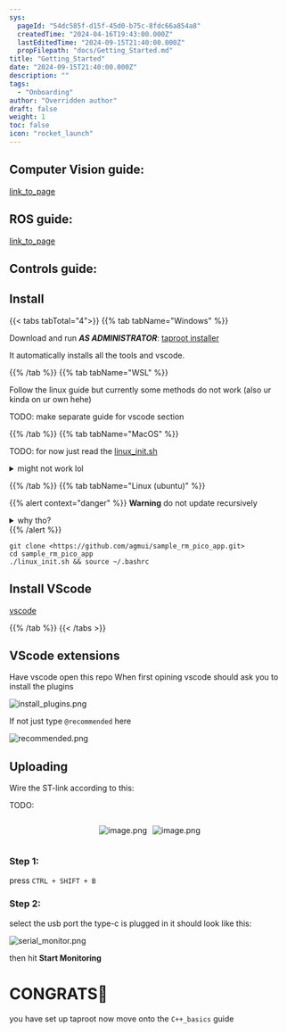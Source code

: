 ```yaml
---
sys:
  pageId: "54dc585f-d15f-45d0-b75c-8fdc66a854a8"
  createdTime: "2024-04-16T19:43:00.000Z"
  lastEditedTime: "2024-09-15T21:40:00.000Z"
  propFilepath: "docs/Getting_Started.md"
title: "Getting_Started"
date: "2024-09-15T21:40:00.000Z"
description: ""
tags:
  - "Onboarding"
author: "Overridden author"
draft: false
weight: 1
toc: false
icon: "rocket_launch"
---
```


## Computer Vision guide:

[link_to_page](86d45bc0-388b-4d26-8848-44f255f73d0e)

## ROS guide:

[link_to_page](3c76c1de-ec8f-46d6-8b0a-294005edc2d5)

## Controls guide:

## Install

{{< tabs tabTotal="4">}}
{{% tab tabName="Windows" %}}

Download and run _**AS ADMINISTRATOR**_: [taproot installer](https://github.com/Thornbots/TeachingFreshies/releases/tag/1.0)

It automatically installs all the tools and vscode.

{{% /tab %}}
{{% tab tabName="WSL" %}}

Follow the linux guide but currently some methods do not work (also ur kinda on ur own hehe)

TODO: make separate guide for vscode section

{{% /tab %}}
{{% tab tabName="MacOS" %}}

TODO: for now just read the [linux_init.sh](https://github.com/agmui/sample_rm_pico_app/blob/main/linux_init.sh)

<details>
<summary>might not work lol</summary>

`brew install libusb pkg-config`

Next install: [vscode](https://code.visualstudio.com/Download)

</details>

{{% /tab %}}
{{% tab tabName="Linux (ubuntu)" %}}

{{% alert context="danger" %}}
**Warning** do not update recursively
<details>
<summary>why tho?</summary>
There are some submodules that may go on for a while (like tinyusb) and I highly
recommend you don't need to get them.
If you want to see what submodules I update just look in `linux_init.sh`
</details>
{{% /alert %}}

```shell
git clone <https://github.com/agmui/sample_rm_pico_app.git>
cd sample_rm_pico_app
./linux_init.sh && source ~/.bashrc
```

## Install VScode

[vscode](https://code.visualstudio.com/Download)

{{% /tab %}}
{{< /tabs >}}

## VScode extensions

Have vscode open this repo
When first opining vscode should ask you to install the plugins

![install_plugins.png](https://prod-files-secure.s3.us-west-2.amazonaws.com/d518164a-d88e-44d1-a4ee-3adb3bd8bce0/89bd30f0-1825-4e77-867b-0a41ce370880/install_plugins.png?X-Amz-Algorithm=AWS4-HMAC-SHA256&X-Amz-Content-Sha256=UNSIGNED-PAYLOAD&X-Amz-Credential=ASIAZI2LB466ZCHGKHKP%2F20250405%2Fus-west-2%2Fs3%2Faws4_request&X-Amz-Date=20250405T090742Z&X-Amz-Expires=3600&X-Amz-Security-Token=IQoJb3JpZ2luX2VjELH%2F%2F%2F%2F%2F%2F%2F%2F%2F%2FwEaCXVzLXdlc3QtMiJHMEUCIQCwpzoQQnlahhARd0JDCpeUMgS%2BHFjh8Ac15OVWKprsdwIgZwTAfDotOIr6Zded923aX41fm9st6o0%2BsPnA763Jsecq%2FwMIKhAAGgw2Mzc0MjMxODM4MDUiDJp9iihQYs0KIbiBbCrcA2Fy94Tj13Qw0JDafgAtKC7qBzY%2Fulw1%2FU7aV5DofncsKheblD9oJE9%2FNUPrxKZpQ4iE0WMDV6K1wwFpF0RR5HRraMIryGChsu%2FoRLkEnSmRVt5DQqk5dtf74t3zgMcDC0aBbyB4vCbV8TQ50PFxPbkxQ6%2B2c9tSMS8wVF%2BYnf1Sh5dH0jkchQahUIEAcuyXy4PuLjsJawUbRkXcK%2FGsiHR1YUpjGYUloJZcn8Xkg4dhHE%2BCcvVnFlD2lBaMUmH0eoImFmdXPwy%2FIHpaqEwenCEZYm35bcCy%2F0Foqorwj5NbxvnxeHbBulbYQHxJZ8OuhbTefsfcyOiFHmNRoJxJ5oTeIR%2FtQRIYfAorTOlXNNZ53B2Sz%2FsnDmH1FZgxo09zHlYdSl%2BA2NuB8T8xzXT47%2BICLQUnMgofMqIRY2PXSFOyUgDerE4w8T3EfYumn960q71X1MIHvFIFHmC%2F7wwC%2B%2BrjECDv%2BhSygp2sAUJcKB9YWdCqVVy7VnbVsJSS6FVUyz8Klrm93Qjd0SYOVBTjjrqnVh804%2BwIBOD7EpaFU4yCQ9TC2T9mLRooaOhoUVSd4EmlwTJ13%2FlMdJjiL6FeI4%2B1VplUFi7ONdZmr7bZeuKL7%2BFK%2F6JH3dYIiDW%2FMIHkw78GOqUBb%2B7WUDYublNxmil2nnHWlUCH1xwrmomy%2Fc4JLXcGw5mfpgRLimscHJAtdl%2Bp4UL1fF%2B6rLbFxRI4Mg%2Fe7p7c9Kk%2FoxZ%2ByHv%2FSrW%2BGCQAWRnWYFkgGawO8%2Fi9mtYqcxCYpXnLMl35Yli%2FZR8uE4NSZEVKCY5ZXbCWLuMtA6ysMJUtz19ioqHJ%2BYhAzpKoHuE24zS5ekx3Ixh9YruGKtO9TtWoSuXC&X-Amz-Signature=5e5724720642fe67e0aff75107b3eb2f6fb24655c94c488dd7eec2acb191894c&X-Amz-SignedHeaders=host&x-id=GetObject)

If not just type `@recommended` here  

![recommended.png](https://prod-files-secure.s3.us-west-2.amazonaws.com/d518164a-d88e-44d1-a4ee-3adb3bd8bce0/61e661e9-5d85-4dfc-be0d-8d2097a5e793/recommended.png?X-Amz-Algorithm=AWS4-HMAC-SHA256&X-Amz-Content-Sha256=UNSIGNED-PAYLOAD&X-Amz-Credential=ASIAZI2LB466ZCHGKHKP%2F20250405%2Fus-west-2%2Fs3%2Faws4_request&X-Amz-Date=20250405T090742Z&X-Amz-Expires=3600&X-Amz-Security-Token=IQoJb3JpZ2luX2VjELH%2F%2F%2F%2F%2F%2F%2F%2F%2F%2FwEaCXVzLXdlc3QtMiJHMEUCIQCwpzoQQnlahhARd0JDCpeUMgS%2BHFjh8Ac15OVWKprsdwIgZwTAfDotOIr6Zded923aX41fm9st6o0%2BsPnA763Jsecq%2FwMIKhAAGgw2Mzc0MjMxODM4MDUiDJp9iihQYs0KIbiBbCrcA2Fy94Tj13Qw0JDafgAtKC7qBzY%2Fulw1%2FU7aV5DofncsKheblD9oJE9%2FNUPrxKZpQ4iE0WMDV6K1wwFpF0RR5HRraMIryGChsu%2FoRLkEnSmRVt5DQqk5dtf74t3zgMcDC0aBbyB4vCbV8TQ50PFxPbkxQ6%2B2c9tSMS8wVF%2BYnf1Sh5dH0jkchQahUIEAcuyXy4PuLjsJawUbRkXcK%2FGsiHR1YUpjGYUloJZcn8Xkg4dhHE%2BCcvVnFlD2lBaMUmH0eoImFmdXPwy%2FIHpaqEwenCEZYm35bcCy%2F0Foqorwj5NbxvnxeHbBulbYQHxJZ8OuhbTefsfcyOiFHmNRoJxJ5oTeIR%2FtQRIYfAorTOlXNNZ53B2Sz%2FsnDmH1FZgxo09zHlYdSl%2BA2NuB8T8xzXT47%2BICLQUnMgofMqIRY2PXSFOyUgDerE4w8T3EfYumn960q71X1MIHvFIFHmC%2F7wwC%2B%2BrjECDv%2BhSygp2sAUJcKB9YWdCqVVy7VnbVsJSS6FVUyz8Klrm93Qjd0SYOVBTjjrqnVh804%2BwIBOD7EpaFU4yCQ9TC2T9mLRooaOhoUVSd4EmlwTJ13%2FlMdJjiL6FeI4%2B1VplUFi7ONdZmr7bZeuKL7%2BFK%2F6JH3dYIiDW%2FMIHkw78GOqUBb%2B7WUDYublNxmil2nnHWlUCH1xwrmomy%2Fc4JLXcGw5mfpgRLimscHJAtdl%2Bp4UL1fF%2B6rLbFxRI4Mg%2Fe7p7c9Kk%2FoxZ%2ByHv%2FSrW%2BGCQAWRnWYFkgGawO8%2Fi9mtYqcxCYpXnLMl35Yli%2FZR8uE4NSZEVKCY5ZXbCWLuMtA6ysMJUtz19ioqHJ%2BYhAzpKoHuE24zS5ekx3Ixh9YruGKtO9TtWoSuXC&X-Amz-Signature=8e19fe80c08e82c737098638337a1ea8a3e0594c571bc662ae79e3758b692d01&X-Amz-SignedHeaders=host&x-id=GetObject)

## Uploading

Wire the ST-link according to this:

TODO:

<div style="display: flex;flex-direction: row; column-gap:10px; max-width: 630px;justify-content: center;">
<div>

![image.png](https://prod-files-secure.s3.us-west-2.amazonaws.com/d518164a-d88e-44d1-a4ee-3adb3bd8bce0/210ecb78-1116-4d7b-b9b7-2292f66fa2c2/image.png?X-Amz-Algorithm=AWS4-HMAC-SHA256&X-Amz-Content-Sha256=UNSIGNED-PAYLOAD&X-Amz-Credential=ASIAZI2LB466QJFBPZZ5%2F20250405%2Fus-west-2%2Fs3%2Faws4_request&X-Amz-Date=20250405T090747Z&X-Amz-Expires=3600&X-Amz-Security-Token=IQoJb3JpZ2luX2VjELD%2F%2F%2F%2F%2F%2F%2F%2F%2F%2FwEaCXVzLXdlc3QtMiJGMEQCIC1H6KEHVfBprVnojDXbHQLvfuy9kgHYNxxfK6GYIsfYAiAJAurYnllscTKqGvOthKUyPnNUiof9oos7BkVzblyu7Cr%2FAwgpEAAaDDYzNzQyMzE4MzgwNSIMTfRmMcPSdS3k4taBKtwDplR5qFnKoSNc6DwqG5Kqlbhk4DvtNF3WpXfHW1%2BBFRUO16nTxMKUjf5fy%2FWmjk7dP3vvc3geyeFOco08omdEN%2F8orCwyJwHuFwIP9yjSUNIbGyuhCzYjqz12Q%2F7NawlC%2FIEelcV0J7Hk1bpqnazuDTPqlVY4wC2mzRZQkQbPwhln0eUPJN7OX%2FAdZ8fJRGX8UwFryx3Imou8Q7JLeJ%2FrUZZrR46m4O90sNchRmc3ufF9jjDj8f%2B%2FDSh9JhOTSlCG6XBKzP4gHIAzsQl8EBhmdgs1XSPKYBJpsv9COSa967dTlYcQl22djbQM%2BDcptlv8i%2Bx9uRk8eTzCaCRPH10vyMqhi6LboHBvEFvubu9KLjQA%2FViuTZgA7%2FF6Qm0Tr4tfnmBpYNPym%2Fw6H%2BoY%2BgLkZjKb%2BnmaU4T9v2626QbaMXzRYQKLJ7Ps%2BWg0wZ%2FYwzrV7nwaLUFOT6BjWP8c9vXbmo%2Bbht%2BPV9k3qFLPZtQ6ysQeRGJNImXnp4nxL78y9k58zUftxWOYJZO155Bm%2BaI5UZV%2F%2BkIaAiVGn%2B864dx%2F13u%2BCcjvzR4euOl3eTFOVYvT%2FbXNiVdx61b0PLyiKz6UjeeHMrXi1O1248XoRMeBkX0b0qAea5mYBQSOEwkwwbzDvwY6pgGJqLD01nhN8TduZ%2B8ZGMQ4V6qo8dQzmn1%2F4dteKd2jxQjYdbRYkjs8iFD01RjpKQ83z80t%2B6uEukESIDxQlfMW9UdZ84KH7dCmmlUsHHH7fY37ff63b5qRBPm%2BCNLZrgBjOGGOu%2BYKweaWHI9SwK9jpHI%2FMripDs9LmPENSuEaFGyHHY4eRoqWu4YXaENUyKrskrERDfWx3Ysl6CKlL4d0rlyB6%2Bf4&X-Amz-Signature=d638d3323a44bd84ae2c39486b5e6b5b6159132f227e83132ab2028b35a8ed2a&X-Amz-SignedHeaders=host&x-id=GetObject)

</div>
<div>

![image.png](https://prod-files-secure.s3.us-west-2.amazonaws.com/d518164a-d88e-44d1-a4ee-3adb3bd8bce0/33a0fd0f-8ca6-4a86-8e09-26e95ded1fff/image.png?X-Amz-Algorithm=AWS4-HMAC-SHA256&X-Amz-Content-Sha256=UNSIGNED-PAYLOAD&X-Amz-Credential=ASIAZI2LB466XK44E2DB%2F20250405%2Fus-west-2%2Fs3%2Faws4_request&X-Amz-Date=20250405T090748Z&X-Amz-Expires=3600&X-Amz-Security-Token=IQoJb3JpZ2luX2VjELH%2F%2F%2F%2F%2F%2F%2F%2F%2F%2FwEaCXVzLXdlc3QtMiJIMEYCIQC9c5vI9%2F9a60SevV96IXuEOzRL7BYR%2BWIRHLqQjoeqDgIhAM7RLU3XNV%2FspM9mpomWcgQbxGlu6WIbe02TlGRtiQoTKv8DCCoQABoMNjM3NDIzMTgzODA1IgxB2cWTYwCMZuuWpxwq3AMS6RMfI3wwb6Ds57ZVqoRLOU0aaPJ1zLo8KJZ%2FfD24QGNB3yvOgCMf8P9HiH%2BgWyvfxgK%2FmswjWdJKgySblZAY%2FHMugZl7CMmdXnqIYkd7pSHtOKYG3NxwMOX1yatgb7HmukTK5Qjc6%2FNewzBW%2BbAlbbkZy2OoI1qSROf1W%2B%2B%2FMCVPHVsyrCJKIb%2B%2FSvaYUI42oIwNAVvE2qxvcj6%2FtydWOJ6QgmRDpETYQvgTCGGvcuVa0hGAGMsEcfCdtn8C7uLFFxEQgXHfe4ydmj%2BMe8LMoXVOOI%2BfCAurWNiYjY%2FYexx6KO8GiYKKmGwXLZ845Y9u%2B9OggigR%2BACam2eSf0n1HiJFRNIT0pDMi49848jyMFOurIfWwcLsG%2BhaJ4uwKlydQtjBWsP5DdVzu98iOam8Jj7oveGLEWOiGnQQWrHRdRq30XfbVsAhva2FfMG%2BojOuw0NcoCXyqnxL84FHehwf8fJbZRJELFK1Nly6ihOhhhf2lkRfHyvtzt3iFujIaKNnS6Ll4AyD0wRXMxtK6IKB8uOR8wFPdvukzAoPyI6v3vcWXEEbtEbDXZX89cMqUqsdG%2Fca6ZG8IY5BR2WzkVdly0katrdTPaJu%2B02CxQsOi5Ht4s1ceBGOBoLhhDCU5MO%2FBjqkAfljvGa6oVng8btUSo6as74bTT0evHmdWUFWJ5rOpbOSwi8YJtI%2Fb008iiph%2FzGsBb9o3uRDhrsVPbtqIGM9y%2BIridDU%2B435uOXuUTJf4z%2F978lDW1PWqRPfYM0m79Eh6y6pfrhV2Kv1qKiNtg1sKi6a%2Fj7ISkHiZUYfx6bbesvlXquhp%2BqpOQFBFkfJz1F1NXqTdwH7yCutJ%2Bm6ejB%2Fm9ZBbTb9&X-Amz-Signature=a4fdf56a9fb9c06052f0f733cfc904779bf9b1b7490e6ef1d80e29ee17f0855d&X-Amz-SignedHeaders=host&x-id=GetObject)

</div>
</div>

### Step 1:

press `CTRL + SHIFT + B`

### Step 2:

select the usb port the type-c is plugged in it should look like this:

![serial_monitor.png](https://prod-files-secure.s3.us-west-2.amazonaws.com/d518164a-d88e-44d1-a4ee-3adb3bd8bce0/f03f4774-05d4-4393-b6a0-d5efb6d315ab/serial_monitor.png?X-Amz-Algorithm=AWS4-HMAC-SHA256&X-Amz-Content-Sha256=UNSIGNED-PAYLOAD&X-Amz-Credential=ASIAZI2LB466ZCHGKHKP%2F20250405%2Fus-west-2%2Fs3%2Faws4_request&X-Amz-Date=20250405T090742Z&X-Amz-Expires=3600&X-Amz-Security-Token=IQoJb3JpZ2luX2VjELH%2F%2F%2F%2F%2F%2F%2F%2F%2F%2FwEaCXVzLXdlc3QtMiJHMEUCIQCwpzoQQnlahhARd0JDCpeUMgS%2BHFjh8Ac15OVWKprsdwIgZwTAfDotOIr6Zded923aX41fm9st6o0%2BsPnA763Jsecq%2FwMIKhAAGgw2Mzc0MjMxODM4MDUiDJp9iihQYs0KIbiBbCrcA2Fy94Tj13Qw0JDafgAtKC7qBzY%2Fulw1%2FU7aV5DofncsKheblD9oJE9%2FNUPrxKZpQ4iE0WMDV6K1wwFpF0RR5HRraMIryGChsu%2FoRLkEnSmRVt5DQqk5dtf74t3zgMcDC0aBbyB4vCbV8TQ50PFxPbkxQ6%2B2c9tSMS8wVF%2BYnf1Sh5dH0jkchQahUIEAcuyXy4PuLjsJawUbRkXcK%2FGsiHR1YUpjGYUloJZcn8Xkg4dhHE%2BCcvVnFlD2lBaMUmH0eoImFmdXPwy%2FIHpaqEwenCEZYm35bcCy%2F0Foqorwj5NbxvnxeHbBulbYQHxJZ8OuhbTefsfcyOiFHmNRoJxJ5oTeIR%2FtQRIYfAorTOlXNNZ53B2Sz%2FsnDmH1FZgxo09zHlYdSl%2BA2NuB8T8xzXT47%2BICLQUnMgofMqIRY2PXSFOyUgDerE4w8T3EfYumn960q71X1MIHvFIFHmC%2F7wwC%2B%2BrjECDv%2BhSygp2sAUJcKB9YWdCqVVy7VnbVsJSS6FVUyz8Klrm93Qjd0SYOVBTjjrqnVh804%2BwIBOD7EpaFU4yCQ9TC2T9mLRooaOhoUVSd4EmlwTJ13%2FlMdJjiL6FeI4%2B1VplUFi7ONdZmr7bZeuKL7%2BFK%2F6JH3dYIiDW%2FMIHkw78GOqUBb%2B7WUDYublNxmil2nnHWlUCH1xwrmomy%2Fc4JLXcGw5mfpgRLimscHJAtdl%2Bp4UL1fF%2B6rLbFxRI4Mg%2Fe7p7c9Kk%2FoxZ%2ByHv%2FSrW%2BGCQAWRnWYFkgGawO8%2Fi9mtYqcxCYpXnLMl35Yli%2FZR8uE4NSZEVKCY5ZXbCWLuMtA6ysMJUtz19ioqHJ%2BYhAzpKoHuE24zS5ekx3Ixh9YruGKtO9TtWoSuXC&X-Amz-Signature=9b70a01ae15f61bd74d0b4bc8dd3cd769baac421d0fcf094dadf96636a0aac26&X-Amz-SignedHeaders=host&x-id=GetObject)

then hit **Start Monitoring**

# CONGRATS🎉

you have set up taproot now move onto the `C++_basics` guide
